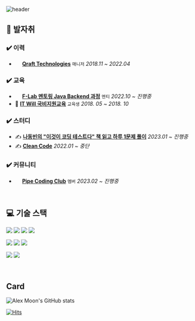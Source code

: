 ![header](https://capsule-render.vercel.app/api?type=waving&color=0:FFE400,100:ABF200&height=250&section=header&text=느려보이는&nbsp;길이&nbsp;가장&nbsp;빠르고&nbsp;확실한&nbsp;길이다&fontSize=40&fontColor=black&fontAlignY=40&fontAlign=50)

## :running: 발자취

### ✔️ 이력

* <img src="https://oopy.lazyrockets.com/api/v2/notion/image?src=https%3A%2F%2Fs3-us-west-2.amazonaws.com%2Fsecure.notion-static.com%2F375ff061-65a2-40ce-8240-5bcfda7c2ed7%2FArtboard_16.png&blockId=b7724adf-5fa8-4b67-b701-5b2d7d407da9&width=256" style="width:15px; height:15px;"> **[Qraft Technologies](https://www.qraftec.com)** `매니저` *2018.11 ~ 2022.04*

### ✔️ 교육

* <img src="https://static.f-lab.kr/images/logo/logo.svg" style="width:15px; height:15px;"> **[F-Lab 멘토링 Java Backend 과정](https://f-lab.kr/)** `멘티` *2022.10 ~ 진행중*
* 🏫 **[IT Will 국비지원교육](https://www.itwill.co.kr/)** `교육생` *2018. 05 ~ 2018. 10*

### ✔️ 스터디

* ✍️ **[나동빈의 "이것이 코딩 테스트다" 책 읽고 하루 1문제 풀이](https://github.com/Java-Algorithm-Study-Group/this-is-coding-test/tree/main/seungjun")** *2023.01 ~ 진행중*
* ✍️ **[Clean Code](https://github.com/dev-msj/Clean-Code)** *2022.01 ~ 중단*

### ✔️ 커뮤니티

* <img src="https://user-images.githubusercontent.com/43961064/221353751-6c1339df-d04f-4376-acca-50cd39055594.PNG" style="width:15px; height:15px;"> **[Pipe Coding Club](https://github.com/PipeCoding-Club)** `멤버` *2023.02 ~ 진행중*

<br>

## :computer: 기술 스택

<img src="https://img.shields.io/badge/Python-3776AB?style=flat-square&logo=Python&logoColor=white"/></a>
<img src="https://img.shields.io/badge/CSharp-239120?style=flat-square&logo=CSharp&logoColor=white"/></a>
<img src="https://img.shields.io/badge/Java-007396?style=flat-square&logo=Java&logoColor=white"/></a>
<img src="https://img.shields.io/badge/SpringBoot-6DB33F?style=flat-square&logo=SpringBoot&logoColor=white"/>

<img src="https://img.shields.io/badge/OracleDB-F80000?style=flat-square&logo=oracle&logoColor=white"/></a>
<img src="https://img.shields.io/badge/MySQL-4479A1?style=flat-square&logo=MySQL&logoColor=white"/></a>
<img src="https://img.shields.io/badge/MariaDB-003545?style=flat-square&logo=mariadb&logoColor=white"/>

<img src="https://img.shields.io/badge/Linux-FCC624?style=flat-square&logo=Linux&logoColor=white"/></a>
<img src="https://img.shields.io/badge/AWS-232F3E?style=flat-square&logo=AWS&logoColor=white"/>

<br>

## Card
  
![Alex Moon's GitHub stats](https://github-readme-stats.vercel.app/api?username=dev-msj&show_icons=true)

[![Hits](https://hits.seeyoufarm.com/api/count/incr/badge.svg?url=https%3A%2F%2Fgithub.com%2Fdev-msj%2F&count_bg=%2379C83D&title_bg=%23555555&icon=&icon_color=%23E7E7E7&title=hits&edge_flat=false)](https://hits.seeyoufarm.com)
